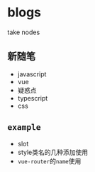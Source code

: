 # blogs
take nodes
## 新随笔 
  - javascript
  - vue
  - 疑惑点
  - typescript
  - css
## `example`  
  - slot
  - style类名的几种添加使用
  - `vue-router`的`name`使用
  
